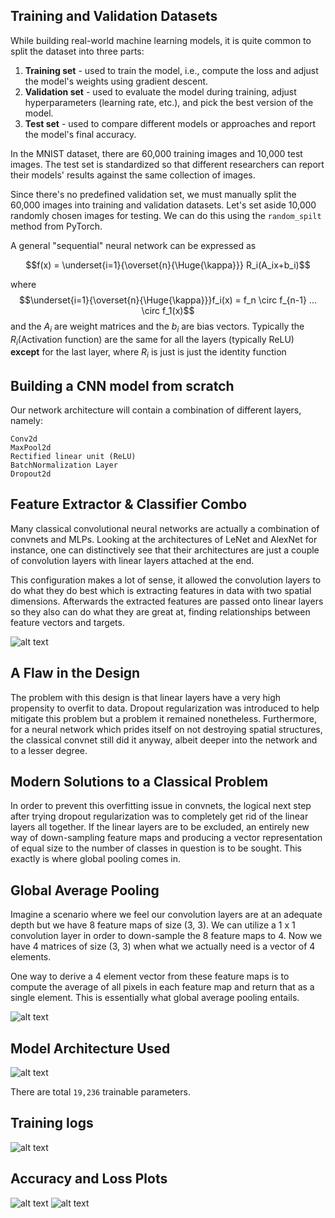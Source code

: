 
## Training and Validation Datasets

While building real-world machine learning models, it is quite common to split the dataset into three parts:

1. **Training set** - used to train the model, i.e., compute the loss and adjust the model's weights using gradient descent.
2. **Validation set** - used to evaluate the model during training, adjust hyperparameters (learning rate, etc.), and pick the best version of the model.
3. **Test set** - used to compare different models or approaches and report the model's final accuracy.

In the MNIST dataset, there are 60,000 training images and 10,000 test images. The test set is standardized so that different researchers can report their models' results against the same collection of images. 

Since there's no predefined validation set, we must manually split the 60,000 images into training and validation datasets. Let's set aside 10,000 randomly chosen images for testing. We can do this using the `random_spilt` method from PyTorch.

A general "sequential" neural network can be expressed as

$$f(x) = \underset{i=1}{\overset{n}{\Huge{\kappa}}} R_i(A_ix+b_i)$$

where $$\underset{i=1}{\overset{n}{\Huge{\kappa}}}f_i(x) = f_n \circ f_{n-1} ... \circ f_1(x)$$ and the $A_i$ are weight matrices and the $b_i$ are bias vectors. Typically the $R_i$(Activation function) are the same for all the layers (typically ReLU) **except** for the last layer, where $R_i$ is just is just the identity function

## Building a CNN model from scratch
Our network architecture will contain a combination of different layers, namely:

    Conv2d
    MaxPool2d
    Rectified linear unit (ReLU)
    BatchNormalization Layer
    Dropout2d
    
## Feature Extractor & Classifier Combo

Many classical convolutional neural networks are actually a combination of convnets and MLPs. Looking at the architectures of LeNet and AlexNet for instance, one can distinctively see that their architectures are just a couple of convolution layers with linear layers attached at the end.

This configuration makes a lot of sense, it allowed the convolution layers to do what they do best which is extracting features in data with two spatial dimensions. Afterwards the extracted features are passed onto linear layers so they also can do what they are great at, finding relationships between feature vectors and targets.

![alt text](https://github.com/minakshimathpal/EVA-Computer-Vision-Using-Pytorch/blob/master/Assignment3/artifacts/Alexnet_architecture.PNG?raw=true)

## A Flaw in the Design

The problem with this design is that linear layers have a very high propensity to overfit to data. Dropout regularization was introduced to help mitigate this problem but a problem it remained nonetheless. Furthermore, for a neural network which prides itself on not destroying spatial structures, the classical convnet still did it anyway, albeit deeper into the network and to a lesser degree.

## Modern Solutions to a Classical Problem

In order to prevent this overfitting issue in convnets, the logical next step after trying dropout regularization was to completely get rid of the linear layers all together. If the linear layers are to be excluded, an entirely new way of down-sampling feature maps and producing a vector representation of equal size to the number of classes in question is to be sought. This exactly is where global pooling comes in.

## Global Average Pooling

Imagine a scenario where we feel our convolution layers are at an adequate depth but we have 8 feature maps of size (3, 3). We can utilize a 1 x 1 convolution layer in order to down-sample the 8 feature maps to 4. Now we have 4 matrices of size (3, 3) when what we actually need is a vector of 4 elements.

One way to derive a 4 element vector from these feature maps is to compute the average of all pixels in each feature map and return that as a single element. This is essentially what global average pooling entails.

![alt text](https://github.com/minakshimathpal/EVA-Computer-Vision-Using-Pytorch/blob/master/Assignment3/artifacts/Global_average_poolin.PNG?raw=true)
    
## Model Architecture Used

![alt text](https://github.com/minakshimathpal/EVA-Computer-Vision-Using-Pytorch/blob/master/Assignment3/artifacts/Model_architecture.PNG?raw=true)

There are total ```19,236``` trainable parameters. 

## Training logs
![alt text](https://github.com/minakshimathpal/EVA-Computer-Vision-Using-Pytorch/blob/master/Assignment3/artifacts/training_logs.PNG)

## Accuracy and Loss Plots
![alt text](https://github.com/minakshimathpal/EVA-Computer-Vision-Using-Pytorch/blob/master/Assignment3/artifacts/Accuracy_plot.PNG?raw=true)
![alt text](https://github.com/minakshimathpal/EVA-Computer-Vision-Using-Pytorch/blob/master/Assignment3/artifacts/Loss_plot.PNG?raw=true)


